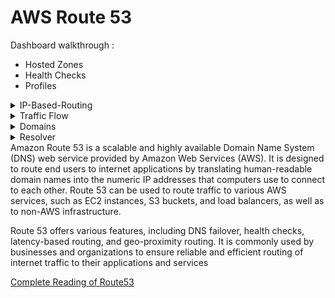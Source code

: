 # AWS Route 53

Dashboard walkthrough :
- Hosted Zones
- Health Checks
- Profiles

<details><summary>IP-Based-Routing</summary>CIDR Selections</details>
<details><summary>Traffic Flow</summary>Traffic Policies <br> Policy Records</details>
<details><summary>Domains</summary>Registered Domains <br> Requests</details>
<details><summary>Resolver</summary>VPCs <br> Inbound endpoints <br> Outbound end points <br> Rules <br> Query logging <br> Outposts</details>
Amazon Route 53 is a scalable and highly available Domain Name System (DNS) web service provided by Amazon Web Services (AWS). It is designed to route end users to internet applications by translating human-readable domain names into the numeric IP addresses that computers use to connect to each other. Route 53 can be used to route traffic to various AWS services, such as EC2 instances, S3 buckets, and load balancers, as well as to non-AWS infrastructure.

Route 53 offers various features, including DNS failover, health checks, latency-based routing, and geo-proximity routing. It is commonly used by businesses and organizations to ensure reliable and efficient routing of internet traffic to their applications and services


[Complete Reading of Route53](https://docs.aws.amazon.com/Route53/latest/DeveloperGuide/Welcome.html)



